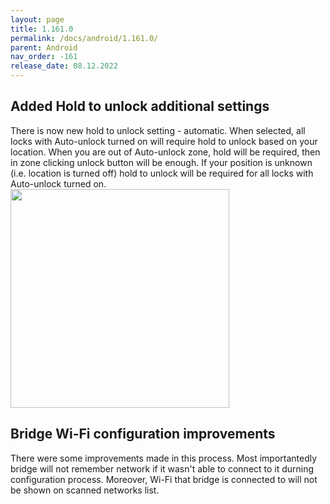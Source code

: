 ```yaml
---
layout: page
title: 1.161.0
permalink: /docs/android/1.161.0/
parent: Android
nav_order: -161
release_date: 08.12.2022
---
```


## Added Hold to unlock additional settings
There is now new hold to unlock setting - automatic. When selected, all locks with Auto-unlock turned on will require hold to unlock based on your location. When you are out of Auto-unlock zone, hold will be required, then in zone clicking unlock button will be enough. If your position is unknown (i.e. location is turned off) hold to unlock will be required for all locks with Auto-unlock turned on.
<img src="/tedee-release-notes/docs/android/assets/1.161.0-hold-to-unlock.png" width="350">

## Bridge Wi-Fi configuration improvements
There were some improvements made in this process. Most importantedly bridge will not remember network if it wasn't able to connect to it durning configuration process. Moreover, Wi-Fi that bridge is connected to will not be shown on scanned networks list.

